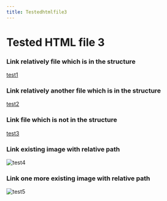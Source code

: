 ```yaml
---
title: Testedhtmlfile3
---
```


<h1>Tested HTML file 3</h1>

<h3>Link relatively file which is in the structure</h3>
<a href="/maintree/html-tests/file1/">test1</a>

<h3>Link relatively another file which is in the structure</h3>
<a href="/maintree/html-tests/filetree/innerdir/testedhtmlfile5/">test2</a>

<h3>Link file which is not in the structure</h3>
<a href="https://github.com/gardener/gardener/blob/v1.30.0/README.md">test3</a>

<h3>Link existing image with relative path</h3>
<img title="test4" src="/__resources/gardener-docforge-logo.png">

<h3>Link one more existing image with relative path</h3>
<img title="test5" src="/__resources/gardener-docforge-logo.png">
